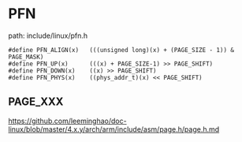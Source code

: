 PFN
========================================

path: include/linux/pfn.h
```
#define PFN_ALIGN(x)   (((unsigned long)(x) + (PAGE_SIZE - 1)) & PAGE_MASK)
#define PFN_UP(x)      (((x) + PAGE_SIZE-1) >> PAGE_SHIFT)
#define PFN_DOWN(x)    ((x) >> PAGE_SHIFT)
#define PFN_PHYS(x)    ((phys_addr_t)(x) << PAGE_SHIFT)
```

PAGE_XXX
----------------------------------------

https://github.com/leeminghao/doc-linux/blob/master/4.x.y/arch/arm/include/asm/page.h/page.h.md
